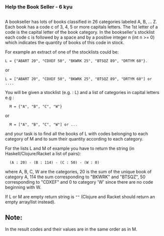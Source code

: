 <h3>Help the Book Seller - 6 kyu</h3>

<div class="twelve columns phn"><div class="leaderboards-container"><div class="panel is-darkened"><div class="markdown" id="description"><p>A bookseller has lots of books classified in 26 categories labeled A, B, ... Z. Each book has a code c of
  3, 4, 5 or more capitals letters. The 1st letter of a code is the capital letter of the book category.
  In the bookseller's stocklist each code c is followed by a space and by a positive integer n (int n &gt;= 0) 
  which indicates the quantity of books of this code in stock.</p>
<p>For example an extract of one of the stocklists could be:</p>
<pre><code>L = {"ABART 20", "CDXEF 50", "BKWRK 25", "BTSQZ 89", "DRTYM 60"}.</code></pre><p>or</p>
<pre><code>L = ["ABART 20", "CDXEF 50", "BKWRK 25", "BTSQZ 89", "DRTYM 60"] or ....</code></pre><p>  You will be given a stocklist (e.g. : L) and a list of categories in capital letters 
  e.g : </p>
<pre><code>  M = {"A", "B", "C", "W"} </code></pre><p>  or</p>
<pre><code>  M = ["A", "B", "C", "W"] or ...</code></pre><p>  and your task is to find all the books of L with codes 
  belonging to each category of M and to sum their quantity according to each category. </p>
<p>  For the lists L and M of example you have to return the string (in Haskell/Clojure/Racket a list of pairs):  </p>
<pre><code>  (A : 20) - (B : 114) - (C : 50) - (W : 0)</code></pre><p>  where A, B, C, W are the categories, 20 is the sum of the unique book of category A, 114 the sum corresponding
  to "BKWRK" and "BTSQZ", 50 corresponding to "CDXEF" and 0 to category 'W' since there are no code beginning with W.</p>
<p>  If L or M are empty return string is <code>""</code> (Clojure and Racket should return an empty array/list instead).</p>
<h2 id="note">Note:</h2>
<p>In the result codes and their values are in the same order as in M.</p>
</div><div class="mtm"><span><i class="icon-moon-tag "></i></span>
